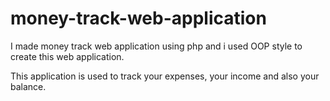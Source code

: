 # money-track-web-application
I made money track web application using php and i used OOP style to create this web application.

This application is used to track your expenses, your income and also your balance.
